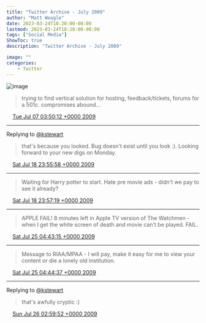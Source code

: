 ```yaml
---
title: "Twitter Archive - July 2009"
author: "Matt Weagle"
date: 2023-03-24T18:20:00-08:00
lastmod: 2023-03-24T18:20:00-08:00
tags: ["Social Media"]
ShowToc: true
description: "Twitter Archive - July 2009"

image: ""
categories: 
    - Twitter
---
```

![image](/sadtwitterbird3.jpg)

> trying to find vertical solution for hosting, feedback/tickets, forums for a 501c\. compromises abound\.\.\.

<img src="./media/tweet.ico" width="12" /> [Tue Jul 07 03:50:12 +0000 2009](https://twitter.com/mweagle/status/2508537201)

----

Replying to [@kstewart](https://twitter.com/kstewart/status/2712979451)

> that's because you looked\. Bug doesn't exist until you look :\)\. Looking forward to your new digs on Monday\.

<img src="./media/tweet.ico" width="12" /> [Sat Jul 18 23:55:58 +0000 2009](https://twitter.com/mweagle/status/2713665204)

----

> Waiting for Harry potter to start\. Hate pre movie ads \- didn't we pay to see it already?

<img src="./media/tweet.ico" width="12" /> [Sat Jul 18 23:57:19 +0000 2009](https://twitter.com/mweagle/status/2713681047)

----

> APPLE FAIL\!  8 minutes left in Apple TV version of The Watchmen \- when I get the white screen of death and movie can't be played\.  FAIL\.

<img src="./media/tweet.ico" width="12" /> [Sat Jul 25 04:43:15 +0000 2009](https://twitter.com/mweagle/status/2832628846)

----

> Message to RIAA/MPAA \- I will pay, make it easy for me to view your content or die a lonely old institution\.

<img src="./media/tweet.ico" width="12" /> [Sat Jul 25 04:44:37 +0000 2009](https://twitter.com/mweagle/status/2832646445)

----

Replying to [@kstewart](https://twitter.com/kstewart/status/2841345673)

> that's awfully cryptic :\)

<img src="./media/tweet.ico" width="12" /> [Sun Jul 26 02:59:52 +0000 2009](https://twitter.com/mweagle/status/2847299133)